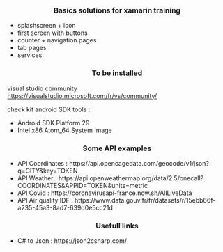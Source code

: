 <center><h3>Basics solutions for xamarin training</h3></center>
<ul>
  <li>splashscreen + icon</li>
  <li>first screen with buttons</li>
  <li>counter + navigation pages</li>
  <li>tab pages</li>
  <li>services</li>
</ul>

<center><h3>To be installed</h3></center>

visual studio community
https://visualstudio.microsoft.com/fr/vs/community/

check kit android SDK tools :
<ul>
  <li>Android SDK Platform 29</li>
  <li>Intel x86 Atom_64 System Image</li>
</ul>

<center><h3>Some API examples</h3></center>

<ul>
  <li>API Coordinates : https://api.opencagedata.com/geocode/v1/json?q=CITY&key=TOKEN</li>
  <li>API Weather : https://api.openweathermap.org/data/2.5/onecall?COORDINATES&APPID=TOKEN&units=metric</li>
  <li>API Covid : https://coronavirusapi-france.now.sh/AllLiveData</li>
  <li>API Air quality IDF : https://www.data.gouv.fr/fr/datasets/r/15ebb66f-a235-45a3-8ad7-639d0e5cc21d</li>
</ul>

<center><h3>Usefull links</h3></center>

<ul>
  <li>C# to Json : https://json2csharp.com/</li>
</ul>
